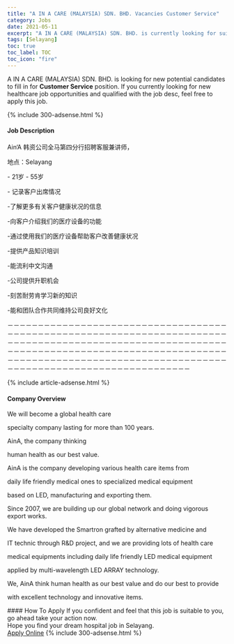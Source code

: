 ```yaml
---
title: "A IN A CARE (MALAYSIA) SDN. BHD. Vacancies Customer Service" 
category: Jobs 
date: 2021-05-11 
excerpt: "A IN A CARE (MALAYSIA) SDN. BHD. is currently looking for suitable person to fill in the Customer Service which positioned at Selayang" 
tags: [Selayang] 
toc: true 
toc_label: TOC 
toc_icon: "fire" 
--- 
```


<p>A IN A CARE (MALAYSIA) SDN. BHD. is looking for new potential candidates to fill in for <b>Customer Service</b> position. If you currently looking for new healthcare job opportunities and qualified with the job desc, feel free to apply this job.
</p>{% include 300-adsense.html %} 
<div><div><h4>Job Description</h4></div><div><div><span><div><p>Ain&#8216;A &#38889;&#36164;&#20844;&#21496;&#20840;&#39532;&#31532;&#22235;&#20998;&#34892;&#25307;&#32856;&#23458;&#26381;&#20860;&#35762;&#24072;&#65292;</p><p>&#22320;&#28857;&#65306;Selayang</p><p>- 21&#23681; - 55&#23681;</p><p>- &#35760;&#24405;&#23458;&#25143;&#20986;&#24109;&#24773;&#20917;</p><p>-&#20102;&#35299;&#26356;&#22810;&#26377;&#20851;&#23458;&#25143;&#20581;&#24247;&#29366;&#20917;&#30340;&#20449;&#24687;</p><p>-&#21521;&#23458;&#25143;&#20171;&#32461;&#25105;&#20204;&#30340;&#21307;&#30103;&#35774;&#22791;&#30340;&#21151;&#33021;</p><p>-&#36890;&#36807;&#20351;&#29992;&#25105;&#20204;&#30340;&#21307;&#30103;&#35774;&#22791;&#24110;&#21161;&#23458;&#25143;&#25913;&#21892;&#20581;&#24247;&#29366;&#20917;</p><p>-&#25552;&#20379;&#20135;&#21697;&#30693;&#35782;&#22521;&#35757;</p><p>-&#33021;&#27969;&#21033;&#20013;&#25991;&#27807;&#36890;</p><p>-&#20844;&#21496;&#25552;&#20379;&#21319;&#32844;&#26426;&#20250;</p><p>-&#21051;&#33510;&#32784;&#21171;&#32943;&#23398;&#20064;&#26032;&#30340;&#30693;&#35782;</p><p>-&#33021;&#21644;&#22242;&#38431;&#21512;&#20316;&#20849;&#21516;&#32500;&#25345;&#20844;&#21496;&#33391;&#22909;&#25991;&#21270;</p><p>&#65293;&#65293;&#65293;&#65293;&#65293;&#65293;&#65293;&#65293;&#65293;&#65293;&#65293;&#65293;&#65293;&#65293;&#65293;&#65293;&#65293;&#65293;&#65293;&#65293;&#65293;&#65293;&#65293;&#65293;&#65293;&#65293;&#65293;&#65293;&#65293;&#65293;&#65293;&#65293;&#65293;&#65293;&#65293;&#65293;&#65293;&#65293;&#65293;&#65293;&#65293;&#65293;&#65293;&#65293;&#65293;&#65293;&#65293;&#65293;&#65293;&#65293;&#65293;&#65293;&#65293;&#65293;&#65293;&#65293;&#65293;&#65293;&#65293;&#65293;&#65293;&#65293;&#65293;&#65293;&#65293;&#65293;&#65293;&#65293;&#65293;&#65293;&#65293;&#65293;&#65293;&#65293;&#65293;&#65293;&#65293;&#65293;&#65293;&#65293;&#65293;&#65293;&#65293;&#65293;&#65293;&#65293;&#65293;&#65293;&#65293;&#65293;&#65293;&#65293;&#65293;&#65293;&#65293;&#65293;&#65293;&#65293;&#65293;&#65293;&#65293;&#65293;&#65293;&#65293;&#65293;&#65293;&#65293;&#65293;&#65293;&#65293;&#65293;&#65293;&#65293;&#65293;&#65293;&#65293;&#65293;&#65293;&#65293;&#65293;&#65293;&#65293;&#65293;&#65293;&#65293;&#65293;&#65293;&#65293;&#65293;&#65293;&#65293;&#65293;&#65293;&#65293;&#65293;&#65293;&#65293;&#65293;&#65293;&#65293;&#65293;&#65293;&#65293;&#65293;&#65293;&#65293;&#65293;&#65293;&#65293;&#65293;&#65293;&#65293;&#65293;&#65293;&#65293;&#65293;&#65293;&#65293;&#65293;&#65293;&#65293;&#65293;&#65293;&#65293;&#65293;&#65293;&#65293;&#65293;&#65293;&#65293;&#65293;&#65293;&#65293;&#65293;&#65293;&#65293;&#65293;&#65293;&#65293;&#65293;&#65293;&#65293;&#65293;&#65293;&#65293;&#65293;&#65293;&#65293;&#65293;&#65293;&#65293;&#65293;&#65293;&#65293;&#65293;&#65293;&#65293;&#65293;&#65293;&#65293;&#65293;&#65293;&#65293;&#65293;&#65293;&#65293;&#65293;&#65293;&#65293;&#65293;</p></div></span></div></div></div> 
{% include article-adsense.html %} 
<div><div><h4>Company Overview</h4></div><div><div><span><div><p>We will become a global health care</p><p>specialty company lasting for more than 100 years.</p><p>AinA, the company thinking</p><p>human health&#160;as our best value.</p><p>AinA is the company developing various health care items from</p><p>daily life friendly medical ones to specialized medical equipment</p><p>based on LED, manufacturing and exporting them.</p><p>Since 2007, we are building up our global network and doing vigorous export works.</p><p>We have developed the Smartron grafted by alternative medicine and</p><p>IT technic through R&amp;D project, and we are providing lots of health care</p><p>medical equipments including daily life friendly LED medical equipment</p><p>applied by multi-wavelength LED ARRAY technology.</p><p>We, AinA think human health as our best value and do our best to provide</p><p>with excellent technology and innovative items.</p></div></span></div></div></div> 
#### How To Apply 
If you confident and feel that this job is suitable to you, go ahead take your action now. <br/> 
Hope you find your dream hospital job in Selayang. <br/> 
<a href="https://www.jobstreet.com.my/en/job/customer-service-4546419?jobId=jobstreet-my-job-4546419" class="btn btn--warning" target="_blank" rel="nofollow noopenner">Apply Online</a> 
{% include 300-adsense.html %} 